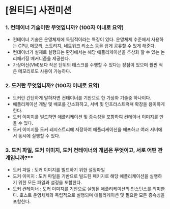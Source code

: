 # [원티드] 사전미션

### 1. 컨테이너 기술이란 무엇입니까? (100자 이내로 요약)

- 컨테이너 기술은 운영체제에 독립적이라는 특징이 있다. 운영체제 수준에서 사용하는 CPU, 메모리, 스토리지, 네트워크 리소스 등을 쉽게 공유할 수 있게 해준다.
- 컨테이너가 실제로 실행되는 환경에서는 해당 애플리케이션을 추상화 할 수 있는 논리패키징 메커니즘을 제공한다.
- 가상머신(VM)보다 작은 단위의 태스크를 수행할 수 있다는 장점이 있으며 훨씬 적은 메모리로도 사용이 가능하다.

### 2. 도커란 무엇입니까? (100자 이내로 요약)
- 도커란 간단하게 말하자면  컨테이너를 기반으로 한 가상화 기술중 하나이다.
- 애플리케이션 개발 및 배포를 간소화하고, 서버 및 인프라스트럭쳐 확장을 용이하게 한다.
- 도커 이미지를 빌드하면 애플리케이션 및 종속성을 포함하여 컨테이너 이미지를 만들 수 있다.
- 도커 이미지를 도커 레지스트리에 저장하여 애플리케이션을 배포하고 여러 서버에서 동시에 실행할 수 있다.

### 3. 도커 파일, 도커 이미지, 도커 컨테이너의 개념은 무엇이고, 서로 어떤 관계입니까?**
- 도커 파일 : 도커 이미지를 빌드하기 위한 설정파일
- 도커 이미지 : 도커 파일을 기반으로 빌드된 패키지로 해당 애플리케이션을 실행하기 위한 모든 파일과 설정을 포함한다. 
- 도커 컨테이너 : 도커 이미지를 기반으로 실행된 애플리케이션의 인스턴스를 의미한다. 호스트 운영체제와 독립적으로 실행되며 애플리케이션 및 필요한 모든 종속성을 포함한다.
